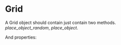 # Grid
A Grid object should contain just contain two methods.
*place_object_random*, *place_object*.

And properties:
